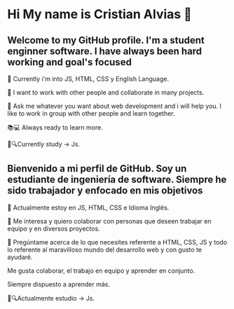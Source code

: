 <h1>Hi My name is Cristian Alvias 👋</h1>


<h2>Welcome to my GitHub profile. I'm a student enginner software. I have always been hard working and goal's focused</h2>

🌱 Currently i'm into JS, HTML, CSS y English Language.

👯 I want to work with other people and collaborate in many projects.

💬 Ask me whatever you want about web development and i will help you. I like to work in group with other people and learn together.

📚💻 Always ready to learn more.

💛🔍Currently study -> Js.

<h2>Bienvenido a mi perfil de GitHub. Soy un estudiante de ingeniería de software. Siempre he sido trabajador y enfocado en mis objetivos</h2>

🌱 Actualmente estoy en JS, HTML, CSS e Idioma Inglés.

👯 Me interesa y quiero colaborar con personas que deseen trabajar en equipo y en diversos proyectos.

💬 Pregúntame acerca de lo que necesites referente a HTML, CSS, JS y todo lo referente al maravilloso mundo del desarrollo web y con gusto te ayudaré.

Me gusta colaborar, el trabajo en equipo y aprender en conjunto.

Siempre dispuesto a aprender más.

💛🔍Actualmente estudio -> Js.
